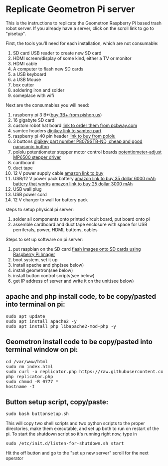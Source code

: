 # Replicate Geometron Pi server

This is the instructions to replicate the Geometron Raspberry Pi based trash robot server.  If you already have a server, click on the scroll link to go to "pisetup".

First, the tools you'll need for each installation, which are not consumable:

1. SD card USB reader to create new SD card
2. HDMI screen/display of some kind, either a TV or monitor
3. HDMI cable
4. A computer to flash new SD cards
5. a USB keyboard
6. a USB Mouse
7. box cutter
8. soldering iron and solder
9. someplace with wifi

Next are the consumables you will need:

1. raspberry pi 3 B+([buy 3B+ from pishop.us](https://www.pishop.us/product/raspberry-pi-3-model-b-plus/))
2. 16 gigabyte SD card
3. custom robot hat board [link to order them from pcbway.com](https://www.pcbway.com/project/shareproject/pi_hat_to_connect_to_pololu_MP6500_stepper_motor_drover_boards.html)
4. samtec headers [digikey link to samtec part](https://www.digikey.com/product-detail/en/samtec-inc/TSW-104-07-G-S/SAM1029-04-ND/1101323)
5. raspberry pi 40 pin header [link to buy from pololu](https://www.pololu.com/product/1037)
5. 3 buttons [digikey part number P8079STB-ND, cheap and good panasonic button](https://www.digikey.com/product-detail/en/panasonic-electronic-components/EVQ-11L05R/P8079STB-ND/259532)
6. pololu potentiometer stepper motor control boards [potentiometer-adjust MP6500 stepper driver](https://www.pololu.com/product/2966)
6. cardboard
7. duct tape
8. 12 V power supply cable [amazon link to buy](https://www.amazon.com/gp/product/B07C7VSRBG/)
9. USB/12 V power pack battery [amazon link to buy 35 dollar 6000 mAh battery that works](https://www.amazon.com/gp/product/B00ME3ZH7C/) [amazon link to buy 25 dollar 3000 mAh](https://www.amazon.com/gp/product/B01M7Z9Z1N/)
10. USB wall plug
11. USB power cord
12. 12 V charger to wall for battery pack

steps to setup physical pi server:

1. solder all components onto printed circuit board, put board onto pi
2. assemble cardboard and duct tape enclosure with space for USB perriferals, power, HDMI, buttons, cables

Steps to set up software on pi server:

1. put raspbian on the SD card [flash images onto SD cards using Raspberry Pi Imager](https://www.raspberrypi.org/documentation/installation/installing-images/)
2. boot system, set it up
2. install apache and php(see below)
3. install geometron(see below)
4. install button control scripts(see below)
5. get IP address of server and write it on the unit(see below)

## apache and php install code, to be copy/pasted into terminal on pi:

<pre>
sudo apt update
sudo apt install apache2 -y
sudo apt install php libapache2-mod-php -y
</pre>


## Geometron install code to be copy/pasted into terminal window on pi:

<pre>
cd /var/www/html
sudo rm index.html
sudo curl -o replicator.php https://raw.githubusercontent.com/LafeLabs/thing/master/php/replicator.txt
php replicator.php
sudo chmod -R 0777 *
hostname -I
</pre>

## Button setup script, copy/paste:

<pre>
sudo bash buttonsetup.sh
</pre>

This will copy two shell scripts and two python scripts to the proper directories, make them executable, and set up both to run on restart of the pi.  To start the shutdown script so it's running right now, type in 

<pre>
sudo /etc/init.d/listen-for-shutdown.sh start
</pre>


Hit the off button and go to the "set up new server" scroll for the next operator


